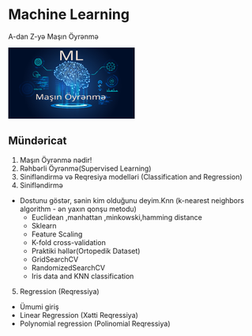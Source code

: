 
# Machine Learning 
A-dan Z-yə Maşın Öyrənmə

<img src="text74.png" />




## Mündəricat

1. Maşın Öyrənmə nədir!
2. Rəhbərli Öyrənmə(Supervised Learning)
3. Sinifləndirmə və Reqresiya modelləri (Classification and Regression)
4. Sinifləndirmə
  - Dostunu göstər, sənin kim olduğunu deyim.Knn (k-nearest neighbors algorithm - ən yaxın qonşu metodu)
    - Euclidean ,manhattan ,minkowski,hamming distance
    - Sklearn
    - Feature Scaling
    - K-fold cross-validation
    - Praktiki həllər(Ortopedik Dataset)
    - GridSearchCV
    - RandomizedSearchCV
    - Iris data and KNN classification
5. Regression (Reqressiya)
  - Ümumi giriş
  - Linear Regression (Xətti Reqressiya)
  - Polynomial regression (Polinomial Reqressiya)

